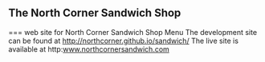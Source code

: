 ## The North Corner Sandwich Shop
===
web site for North Corner Sandwich Shop Menu
The development site can be found at http://northcorner.github.io/sandwich/
The live site is available at http:www.northcornersandwich.com

